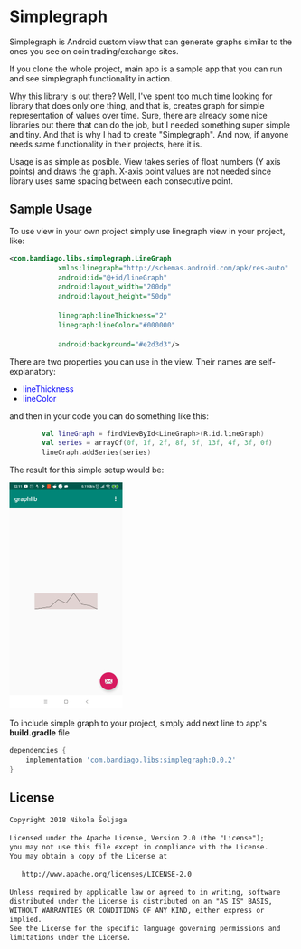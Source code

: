 # Simplegraph
Simplegraph is Android custom view that can generate graphs similar to the ones you see on coin trading/exchange sites.

If you clone the whole project, main app is a sample app that you can run and see simplegraph functionality in action.

Why this library is out there? Well, I've spent too much time looking for library that does only one thing, and that is, creates graph for simple representation of values over time. Sure, there are already some nice libraries out there that can do the job, but I needed something super simple and tiny. And that is why I had to create "Simplegraph". And now, if anyone needs same functionality in their projects, here it is.

Usage is as simple as posible. View takes series of float numbers (Y axis points) and draws the graph. X-axis point values are not needed since library uses same spacing between each consecutive point.

## Sample Usage

To use view in your own project simply use linegraph view in your project, like:

~~~xml
<com.bandiago.libs.simplegraph.LineGraph
            xmlns:linegraph="http://schemas.android.com/apk/res-auto"
            android:id="@+id/lineGraph"
            android:layout_width="200dp"
            android:layout_height="50dp"
            
            linegraph:lineThickness="2"
            linegraph:lineColor="#000000"
            
            android:background="#e2d3d3"/>
~~~

There are two properties you can use in the view. Their names are self-explanatory:
 - <span style="color:blue">lineThickness</span>
 - <span style="color:blue">lineColor</span>
 

and then in your code you can do something like this:

~~~kotlin
        val lineGraph = findViewById<LineGraph>(R.id.lineGraph)
        val series = arrayOf(0f, 1f, 2f, 8f, 5f, 13f, 4f, 3f, 0f)
        lineGraph.addSeries(series)
~~~

The result for this simple setup would be:

![Alt text](img/screenshot.jpg?raw=true "Screenshot")

To include simple graph to your project, simply add next line to app's **build.gradle** file

~~~gradle
dependencies {
    implementation 'com.bandiago.libs:simplegraph:0.0.2'
}
~~~

## License

~~~
Copyright 2018 Nikola Šoljaga

Licensed under the Apache License, Version 2.0 (the "License");
you may not use this file except in compliance with the License.
You may obtain a copy of the License at

   http://www.apache.org/licenses/LICENSE-2.0

Unless required by applicable law or agreed to in writing, software
distributed under the License is distributed on an "AS IS" BASIS,
WITHOUT WARRANTIES OR CONDITIONS OF ANY KIND, either express or implied.
See the License for the specific language governing permissions and
limitations under the License.
~~~
